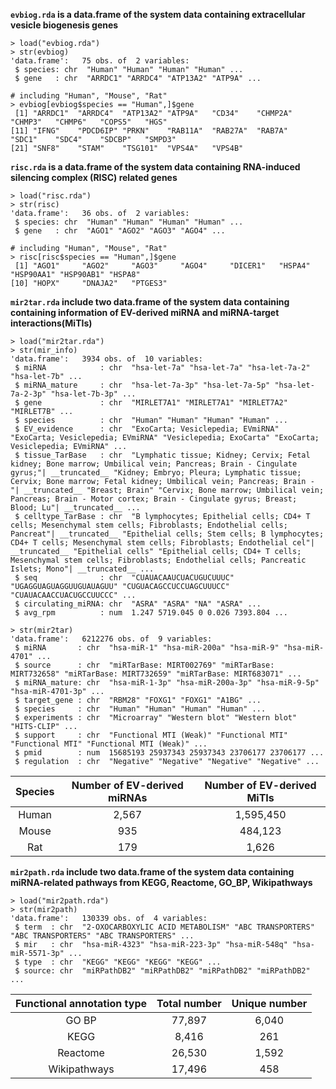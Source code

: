 __`evbiog.rda` is a data.frame of the system data containing extracellular vesicle biogenesis genes__

```
> load("evbiog.rda")
> str(evbiog)
'data.frame':	75 obs. of  2 variables:
 $ species: chr  "Human" "Human" "Human" "Human" ...
 $ gene   : chr  "ARRDC1" "ARRDC4" "ATP13A2" "ATP9A" ...

# including "Human", "Mouse", "Rat"
> evbiog[evbiog$species == "Human",]$gene
 [1] "ARRDC1"  "ARRDC4"  "ATP13A2" "ATP9A"   "CD34"    "CHMP2A"  "CHMP3"   "CHMP6"   "COPS5"   "HGS"    
[11] "IFNG"    "PDCD6IP" "PRKN"    "RAB11A"  "RAB27A"  "RAB7A"   "SDC1"    "SDC4"    "SDCBP"   "SMPD3"  
[21] "SNF8"    "STAM"    "TSG101"  "VPS4A"   "VPS4B"
```

__`risc.rda` is a data.frame of the system data containing RNA-induced silencing complex (RISC) related genes__

```
> load("risc.rda")
> str(risc)
'data.frame':	36 obs. of  2 variables:
 $ species: chr  "Human" "Human" "Human" "Human" ...
 $ gene   : chr  "AGO1" "AGO2" "AGO3" "AGO4" ...

# including "Human", "Mouse", "Rat"
> risc[risc$species == "Human",]$gene
 [1] "AGO1"     "AGO2"     "AGO3"     "AGO4"     "DICER1"   "HSPA4"    "HSP90AA1" "HSP90AB1" "HSPA8"   
[10] "HOPX"     "DNAJA2"   "PTGES3"
```

__`mir2tar.rda` include two data.frame of the system data containing containing information of EV-derived miRNA and miRNA-target interactions(MiTIs)__

```
> load("mir2tar.rda")
> str(mir_info)
'data.frame':	3934 obs. of  10 variables:
 $ miRNA            : chr  "hsa-let-7a" "hsa-let-7a" "hsa-let-7a-2" "hsa-let-7b" ...
 $ miRNA_mature     : chr  "hsa-let-7a-3p" "hsa-let-7a-5p" "hsa-let-7a-2-3p" "hsa-let-7b-3p" ...
 $ gene             : chr  "MIRLET7A1" "MIRLET7A1" "MIRLET7A2" "MIRLET7B" ...
 $ species          : chr  "Human" "Human" "Human" "Human" ...
 $ EV_evidence      : chr  "ExoCarta; Vesiclepedia; EVmiRNA" "ExoCarta; Vesiclepedia; EVmiRNA" "Vesiclepedia; ExoCarta" "ExoCarta; Vesiclepedia; EVmiRNA" ...
 $ tissue_TarBase   : chr  "Lymphatic tissue; Kidney; Cervix; Fetal kidney; Bone marrow; Umbilical vein; Pancreas; Brain - Cingulate gyrus;"| __truncated__ "Kidney; Embryo; Pleura; Lymphatic tissue; Cervix; Bone marrow; Fetal kidney; Umbilical vein; Pancreas; Brain - "| __truncated__ "Breast; Brain" "Cervix; Bone marrow; Umbilical vein; Pancreas; Brain - Motor cortex; Brain - Cingulate gyrus; Breast; Blood; Lu"| __truncated__ ...
 $ celltype_TarBase : chr  "B lymphocytes; Epithelial cells; CD4+ T cells; Mesenchymal stem cells; Fibroblasts; Endothelial cells; Pancreat"| __truncated__ "Epithelial cells; Stem cells; B lymphocytes; CD4+ T cells; Mesenchymal stem cells; Fibroblasts; Endothelial cel"| __truncated__ "Epithelial cells" "Epithelial cells; CD4+ T cells; Mesenchymal stem cells; Fibroblasts; Endothelial cells; Pancreatic Islets; Mono"| __truncated__ ...
 $ seq              : chr  "CUAUACAAUCUACUGUCUUUC" "UGAGGUAGUAGGUUGUAUAGUU" "CUGUACAGCCUCCUAGCUUUCC" "CUAUACAACCUACUGCCUUCCC" ...
 $ circulating_miRNA: chr  "ASRA" "ASRA" "NA" "ASRA" ...
 $ avg_rpm          : num  1.247 5719.045 0 0.026 7393.804 ...

> str(mir2tar)
'data.frame':	6212276 obs. of  9 variables:
 $ miRNA       : chr  "hsa-miR-1" "hsa-miR-200a" "hsa-miR-9" "hsa-miR-4701" ...
 $ source      : chr  "miRTarBase: MIRT002769" "miRTarBase: MIRT732658" "miRTarBase: MIRT732659" "miRTarBase: MIRT683071" ...
 $ miRNA_mature: chr  "hsa-miR-1-3p" "hsa-miR-200a-3p" "hsa-miR-9-5p" "hsa-miR-4701-3p" ...
 $ target_gene : chr  "RBM28" "FOXG1" "FOXG1" "A1BG" ...
 $ species     : chr  "Human" "Human" "Human" "Human" ...
 $ experiments : chr  "Microarray" "Western blot" "Western blot" "HITS-CLIP" ...
 $ support     : chr  "Functional MTI (Weak)" "Functional MTI" "Functional MTI" "Functional MTI (Weak)" ...
 $ pmid        : num  15685193 25937343 25937343 23706177 23706177 ...
 $ regulation  : chr  "Negative" "Negative" "Negative" "Negative" ...
```

|__Species__|__Number of EV-derived miRNAs__|__Number of EV-derived MiTIs__|
|:---:    |:---:   |:---:  |
|Human| 2,567  |1,595,450|
|Mouse| 935    |484,123  |
|Rat  | 179    |1,626    |


__`mir2path.rda` include two data.frame of the system data containing miRNA-related pathways from KEGG, Reactome, GO_BP, Wikipathways__

```
> load("mir2path.rda")
> str(mir2path)
'data.frame':	130339 obs. of  4 variables:
 $ term  : chr  "2-OXOCARBOXYLIC ACID METABOLISM" "ABC TRANSPORTERS" "ABC TRANSPORTERS" "ABC TRANSPORTERS" ...
 $ mir   : chr  "hsa-miR-4323" "hsa-miR-223-3p" "hsa-miR-548q" "hsa-miR-5571-3p" ...
 $ type  : chr  "KEGG" "KEGG" "KEGG" "KEGG" ...
 $ source: chr  "miRPathDB2" "miRPathDB2" "miRPathDB2" "miRPathDB2" ...
```

|__Functional annotation type__|__Total number__|__Unique number__|
|:---:    |:---:   |:---:  |
|GO BP        | 77,897    |6,040|
|KEGG         | 8,416     |261  |
|Reactome     | 26,530    |1,592|
|Wikipathways | 17,496    |458  |


